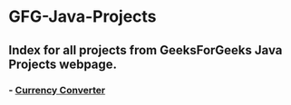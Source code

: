 # GFG-Java-Projects
## Index for all projects from GeeksForGeeks Java Projects webpage.
### - [Currency Converter](https://github.com/MihaiChirvasiu/Currency-Converter)
